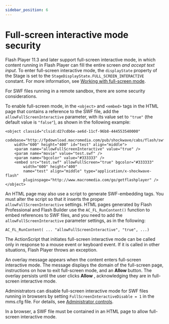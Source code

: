 ```yaml
---
sidebar_position: 6
---
```


# Full-screen interactive mode security

Flash Player 11.3 and later support full-screen interactive mode, in which
content running in Flash Player can fill the entire screen _and accept text
input_. To enter full-screen interactive mode, the `displayState` property of
the Stage is set to the `StageDisplayState.FULL_SCREEN_INTERACTIVE` constant.
For more information, see
[Working with full-screen mode](../display/display-programming/working-with-display-objects/setting-stage-properties.md#working-with-full-screen-mode).

For SWF files running in a remote sandbox, there are some security
considerations.

To enable full-screen mode, in the `<object>` and `<embed>` tags in the HTML
page that contains a reference to the SWF file, add the
`allowFullScreenInteractive` parameter, with its value set to `"true"` (the
default value is `"false"`), as shown in the following example:

```
<object classid="clsid:d27cdb6e-ae6d-11cf-96b8-444553540000"
	codebase="http://fpdownload.macromedia.com/pub/shockwave/cabs/flash/swflash.cab#version=9,0,18,0"
	width="600" height="400" id="test" align="middle">
	<param name="allowFullScreenInteractive" value="true" />
	<param name="movie" value="test.swf" />
	<param name="bgcolor" value="#333333" />
	<embed src="test.swf" allowFullScreen="true" bgcolor="#333333"
		width="600" height="400"
		name="test" align="middle" type="application/x-shockwave-flash"
		pluginspage="http://www.macromedia.com/go/getflashplayer" />
</object>
```

An HTML page may also use a script to generate SWF-embedding tags. You must
alter the script so that it inserts the proper `allowFullScreenInteractive`
settings. HTML pages generated by Flash Professional and Flash Builder use the
`AC_FL_RunContent()` function to embed references to SWF files, and you need to
add the `allowFullScreenInteractive` parameter settings, as in the following:

```
AC_FL_RunContent( ... "allowFullScreenInteractive", "true", ...)
```

The ActionScript that initiates full-screen interactive mode can be called only
in response to a mouse event or keyboard event. If it is called in other
situations, Flash Player throws an exception.

An overlay message appears when the content enters full-screen interactive mode.
The message displays the domain of the full-screen page, instructions on how to
exit full-screen mode, and an **Allow** button. The overlay persists until the
user clicks **Allow** , acknowledging they are in full-screen interactive mode.

Administrators can disable full-screen interactive mode for SWF files running in
browsers by setting `FullScreenInteractiveDisable = 1` in the mms.cfg file. For
details, see
[Administrator controls](./permission-controls.md#administrator-controls).

In a browser, a SWF file must be contained in an HTML page to allow full-screen
interactive mode.

